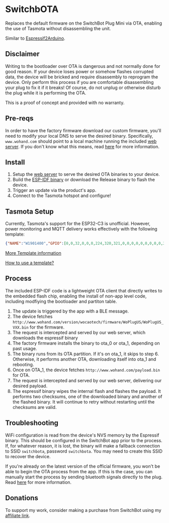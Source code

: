 # SwitchbOTA
Replaces the default firmware on the SwitchBot Plug Mini via OTA, enabling the use of Tasmota without disassembling the unit.

Similar to [Espressif2Arduino](https://github.com/khcnz/Espressif2Arduino).

## Disclaimer
Writing to the bootloader over OTA is dangerous and not normally done for good reason. If your device loses power or somehow flashes corrupted data, the device will be bricked and require disassembly to reprogram the device. Only perform this process if you are comfortable disassembling your plug to fix it if it breaks! Of course, do not unplug or otherwise disturb the plug while it is performing the OTA.

This is a proof of concept and provided with no warranty.

## Pre-reqs
In order to have the factory firmware download our custom firmware, you'll need to modify your local DNS to serve the desired binary. Specifically, `www.wohand.com` should point to a local machine running the included [web server](/server). If you don't know what this means, read [here](https://github.com/kendallgoto/switchbota/issues/3#issuecomment-1121828064) for more information.

## Install
1. Setup the [web server](/server) to serve the desired OTA binaries to your device.
2. Build the [ESP-IDF binary](/espressif) or download the Release binary to flash the device.
3. Trigger an update via the product's app.
4. Connect to the Tasmota hotspot and configure!

## Tasmota Setup
Currently, Tasmota's support for the ESP32-C3 is unofficial. However, power monitoring and MQTT delivery works effectively with the following template:

```json
{"NAME":"W1901400","GPIO":[0,0,32,0,0,0,224,320,321,0,0,0,0,0,0,0,0,0,2720,2656,2624,0],"FLAG":0,"BASE":1}
```
[More Template information](https://templates.blakadder.com/switchbot_plugmini_W1901400.html)

[How to use a template?](https://templates.blakadder.com/howto.html)

## Process
The included ESP-IDF code is a lightweight OTA client that directly writes to the embedded flash chip, enabling the install of non-app level code, including modfiying the bootloader and partiton table.

1. The update is triggered by the app with a BLE message.
2. The device fetches `http://www.wohand.com/version/wocaotech/firmware/WoPlugUS/WoPlugUS_VXX.bin` for the firmware.
3. The request is intercepted and served by our web server, which downloads the espressif binary
4. The factory firmware installs the binary to ota_0 or ota_1, depending on past usage.
5. The binary runs from its OTA partition. If it's on ota_1, it skips to step 6. Otherwise, it performs another OTA, downloading itself into ota_1 and rebooting.
6. Once on OTA_1, the device fetches `http://www.wohand.com/payload.bin` for OTA.
7. The request is intercepted and served by our web server, delivering our desired payload.
8. The espressif binary wipes the internal flash and flashes the payload. It performs two checksums, one of the downloaded binary and another of the flashed binary. It will continue to retry without restarting until the checksums are valid.

## Troubleshooting
WiFi configuration is read from the device's NVS memory by the Espressif binary. This should be configured in the SwitchBot app prior to the process. If, for whatever reason, it is lost, the binary will make a fallback connection to SSID `switchbota`, password `switchbota`. You may need to create this SSID to recover the device.

If you're already on the latest version of the official firmware, you won't be able to begin the OTA process from the app. If this is the case, you can manually start the process by sending bluetooth signals directly to the plug. Read [here](https://github.com/kendallgoto/switchbota/issues/3#issuecomment-1121864522) for more information.

## Donations
To support my work, consider making a purchase from SwitchBot using my [affiliate link](https://us.switch-bot.com/?sca_ref=2185819.iOqi8Gnz5f).
